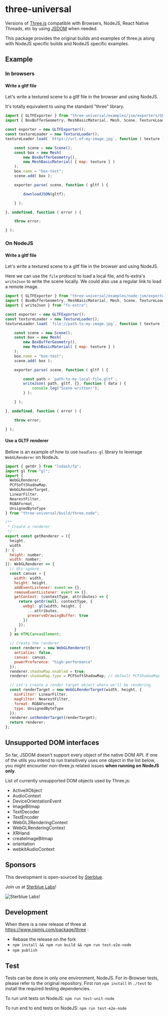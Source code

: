 # three-universal

Versions of [Three.js](https://github.com/mrdoob/three.js) compatible with Browsers, NodeJS, React Native Threads, etc by using [JSDOM](https://github.com/jsdom/jsdom) when needed.

This package provides the original builds and examples of three.js along with NodeJS specific builds and NodeJS specific examples.

## Example



### In browsers

#### **Write a gltf file**

Let's write a textured scene to a gltf file in the browser and using NodeJS.

It's totally equivalent to using the standard "three" library.

```javascript
import { GLTFExporter } from "three-universal/examples/jsm/exporters/GLTFExporter";
import { BoxBufferGeometry, MeshBasicMaterial, Mesh, Scene, TextureLoader } from "three-universal/build/three.module";

const exporter = new GLTFExporter();
const textureLoader = new TextureLoader();
textureLoader.load( `https://url-of-my-image.jpg`, function ( texture ) {

    const scene = new Scene();
    const box = new Mesh(
        new BoxBufferGeometry(),
        new MeshBasicMaterial( { map: texture } )
    );
    box.name = "box-test";
    scene.add( box );

    exporter.parse( scene, function ( gltf ) {

        downloadJSON(gltf);

    } );

}, undefined, function ( error ) {

    throw error;

} );
```

### On NodeJS

#### **Write a gltf file**

Let's write a textured scene to a gltf file in the browser and using NodeJS.

Here we can use the `file` protocol to load a local file, and fs-extra's `writeJson` to write the scene locally. We could also use a regular link
to load a remote image.

```javascript
import { GLTFExporter } from "three-universal/examples/node-jsm/exporters/GLTFExporter";
import { BoxBufferGeometry, MeshBasicMaterial, Mesh, Scene, TextureLoader } from "three-universal/build/three.module.node";
import { writeJson } from "fs-extra";

const exporter = new GLTFExporter();
const textureLoader = new TextureLoader();
textureLoader.load( `file://path-to-my-image.jpg`, function ( texture ) {

    const scene = new Scene();
    const box = new Mesh(
        new BoxBufferGeometry(),
        new MeshBasicMaterial( { map: texture } )
    );
    box.name = "box-test";
    scene.add( box );

    exporter.parse( scene, function ( gltf ) {

        const path = `path-to-my-local-file.gltf`;
        writeJson( path, gltf, {}, function ( data ) {
            console.log("Scene written!");
        } );

    } );

}, undefined, function ( error ) {

    throw error;

} );
```

#### **Use a GLTF renderer**

Bellow is an example of how to use `headless-gl` library to leverage `WebGLRenderer` on NodeJs.

```javascript
import { getOr } from "lodash/fp";
import gl from "gl";
import {
  WebGLRenderer,
  PCFSoftShadowMap,
  WebGLRenderTarget,
  LinearFilter,
  NearestFilter,
  RGBAFormat,
  UnsignedByteType
} from "three-universal/build/three.node";

/**
 * Create a renderer
 */
export const getRenderer = ({
  height,
  width
}: {
  height: number;
  width: number;
}): WebGLRenderer => {
  // @ts-ignore
  const canvas = {
    width: width,
    height: height,
    addEventListener: event => {},
    removeEventListener: event => {},
    getContext: (contextType, attributes) => {
      return getOr(null, contextType, {
        webgl: gl(width, height, {
          ...attributes,
          preserveDrawingBuffer: true
        })
      });
    }
  } as HTMLCanvasElement;

  // Create the renderer
  const renderer = new WebGLRenderer({
    antialias: false,
    canvas: canvas,
    powerPreference: "high-performance"
  });
  renderer.shadowMap.enabled = true;
  renderer.shadowMap.type = PCFSoftShadowMap; // default PCFShadowMap

  // Let's create a render target object where we'll be rendering
  const renderTarget = new WebGLRenderTarget(width, height, {
    minFilter: LinearFilter,
    magFilter: NearestFilter,
    format: RGBAFormat,
    type: UnsignedByteType
  });
  renderer.setRenderTarget(renderTarget);
  return renderer;
};
```

## Unsupported DOM interfaces

So far, JSDOM doesn't support every object of the native DOM API. If one of the utils you intend to 
run transitively uses one object in the list below, you might encounter non-three.js related issues 
**when running on NodeJS only**.

List of currently unsupported DOM objects used by Three.js: 
<!-- listDomAutoGenerated --> 
-   ActiveXObject
-   AudioContext
-   DeviceOrientationEvent
-   ImageBitmap
-   TextDecoder
-   TextEncoder
-   WebGL2RenderingContext
-   WebGLRenderingContext
-   XRHand
-   createImageBitmap
-   orientation
-   webkitAudioContext
<!-- listDomAutoGenerated -->

## Sponsors

This development is open-sourced by [Sterblue](https://www.sterblue.com/). 

Join us at [Sterblue Labs](https://labs.sterblue.com/)!

![Sterblue Labs](https://labs.sterblue.com/logos/Sterblue%20Labs-400w.png)!

## Development

When there is a new release of three at https://www.npmjs.com/package/three :

  -  Rebase the release on the fork
  - `npm install && npm run build && npm run test-e2e-node`
  - `npm publish`

## Test

Tests can be done in only one environment, NodeJS. For in-Browser tests, please refer to the original repository.
First run `npm install` in `./test` to install the required testing dependencies.

To run unit tests on NodeJS: `npm run test-unit-node`

To run end to end tests on NodeJS: `npm run test-e2e-node`
